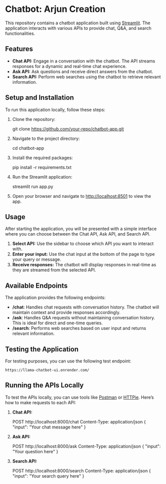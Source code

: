 
Chatbot: Arjun Creation
=======================

This repository contains a chatbot application built using [Streamlit](https://streamlit.io/). The application interacts with various APIs to provide chat, Q&A, and search functionalities.

Features
--------

*   **Chat API:** Engage in a conversation with the chatbot. The API streams responses for a dynamic and real-time chat experience.
*   **Ask API:** Ask questions and receive direct answers from the chatbot.
*   **Search API:** Perform web searches using the chatbot to retrieve relevant information.

Setup and Installation
----------------------

To run this application locally, follow these steps:

1.  Clone the repository:

    git clone https://github.com/your-repo/chatbot-app.git

3.  Navigate to the project directory:

    cd chatbot-app

5.  Install the required packages:

    pip install -r requirements.txt

7.  Run the Streamlit application:

    streamlit run app.py

9.  Open your browser and navigate to [http://localhost:8501](http://localhost:8501) to view the app.

Usage
-----

After starting the application, you will be presented with a simple interface where you can choose between the Chat API, Ask API, and Search API.

1.  **Select API:** Use the sidebar to choose which API you want to interact with.
2.  **Enter your input:** Use the chat input at the bottom of the page to type your query or message.
3.  **Receive responses:** The chatbot will display responses in real-time as they are streamed from the selected API.

Available Endpoints
-------------------

The application provides the following endpoints:

*   **/chat**: Handles chat requests with conversation history. The chatbot will maintain context and provide responses accordingly.
*   **/ask**: Handles Q&A requests without maintaining conversation history. This is ideal for direct and one-time queries.
*   **/search**: Performs web searches based on user input and returns relevant information.

Testing the Application
-----------------------

For testing purposes, you can use the following test endpoint:

    https://llama-chatbot-ui.onrender.com/

Running the APIs Locally
------------------------

To test the APIs locally, you can use tools like [Postman](https://www.postman.com/) or [HTTPie](https://httpie.io/). Here’s how to make requests to each API:

1.  **Chat API:**

    
    POST http://localhost:8000/chat
    Content-Type: application/json
    {
        "input": "Your chat message here"
    }
        

3.  **Ask API:**

    
    POST http://localhost:8000/ask
    Content-Type: application/json
    {
        "input": "Your question here"
    }
        

5.  **Search API:**

    
    POST http://localhost:8000/search
    Content-Type: application/json
    {
        "input": "Your search query here"
    }
        
